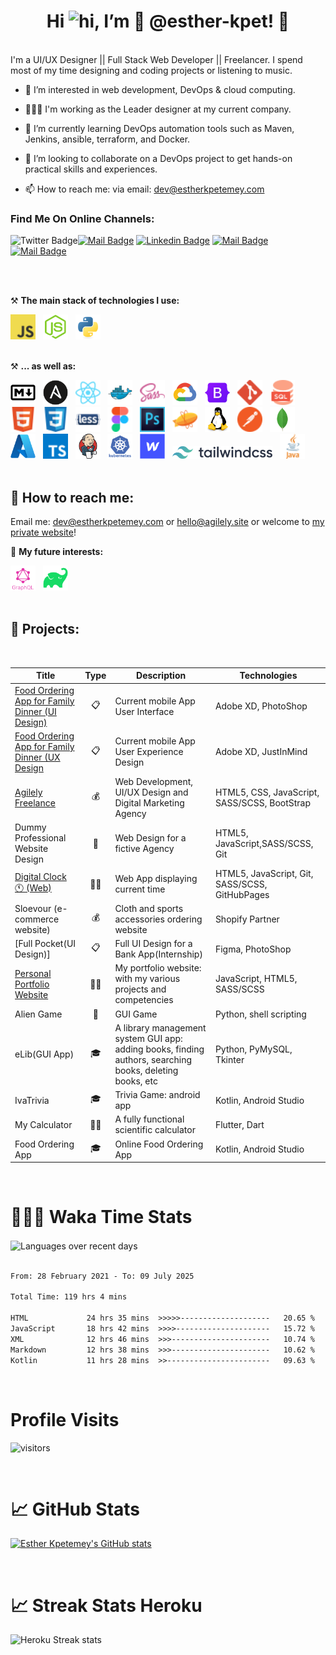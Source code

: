 ## <h1 align='center'> Hi <img src="https://user-images.githubusercontent.com/1303154/88677602-1635ba80-d120-11ea-84d8-d263ba5fc3c0.gif" width="28px" height="28px" alt="hi">, I’m 🌸 @esther-kpet! 🌸</h1>
<br />
I'm a UI/UX Designer || Full Stack Web Developer || Freelancer. I spend most of my time designing and coding projects or listening to music.  
<br>  

- 👀 I’m interested in web development, DevOps & cloud computing.  
  
-  👩🏻‍💻 I'm working as the Leader designer at my current company.
-  🌱 I’m currently learning DevOps automation tools such as Maven, Jenkins, ansible, terraform, and Docker.  
- 💞️ I’m looking to collaborate on a DevOps project to get hands-on practical skills and experiences.  
- 📫 How to reach me: via email: dev@estherkpetemey.com
  <br>  
  
### Find Me On Online Channels:
![Twitter Badge](https://img.shields.io/twitter/follow/es_kpet?style=social)[![Mail Badge](https://img.shields.io/badge/-es_kpet?style=flat&labelColor=e74c3c&logo=youtube&logoColor=white)](https://www.youtube.com/channel/UCHbnIppTZRyZEdS2K33uCMw) [![Linkedin Badge](https://img.shields.io/badge/-es_kpet?style=flat&labelColor=0e76a8&logo=linkedin&logoColor=white)](https://www.linkedin.com/in/esther-e-a-kpetemey/) [![Mail Badge](https://img.shields.io/badge/-@es_kpet?style=flat&labelColor=e84393&logo=instagram&logoColor=white)](https://instagram.com/esther_kpet) [![Mail Badge](https://img.shields.io/badge/-es_kpet?style=flat&labelColor=c0392b&logo=gmail&logoColor=white)](mailto:agilelytm@yahoo.com)


<!---
esther-kpet/esther-kpet is a ✨ special ✨ repository because its `README.md` (this file) appears on your GitHub profile.
You can click the Preview link to take a look at your changes.
--->

<br />
<br />

⚒ **The main stack of technologies I use:**
<div>
    <img src='img/icons/Javascript.svg' title='Javascript' alt='Javascript Programming Language Icon' width='40'>&nbsp;&nbsp;
    <img src='img/icons/nodejs-original.svg' title='NodeJs' alt='NodeJs' width='40'>&nbsp;&nbsp;
    <img src='img/icons/python-original.svg' title='Python' alt='Python Programming Language Icon' width='40'>&nbsp;&nbsp;
</div>
<br />

⚒ **... as well as:**
<div>
    <img src='img/icons/markdown-original.svg' title='Markdown' alt='Markdown' width='40'>&nbsp;&nbsp;
    <img src='img/icons/ansible-original.svg' title='Ansible' alt='Ansible' width='40'>&nbsp;&nbsp;
    <img src='img/icons/React.svg' title='React' alt='React' width='40'>&nbsp;&nbsp;
    <img src='img/icons/docker-original.svg' title='Docker' alt='Docker' width='40'>&nbsp;&nbsp;
    <img src='img/icons/SASS.svg' title='SASS / SCSS' alt='SASS / SCSS' width='40'>&nbsp;&nbsp;
    <img src='img/icons/googlecloud-original.svg' title='Google Cloud' alt='Google Cloud' width='40'>&nbsp;&nbsp;
    <img src='img/icons/bootstrap-original.svg' title='Bootstrap' alt='Bootstrap' width='40'>&nbsp;&nbsp;
    <img src='img/icons/Git.svg' title='Git' alt='Git' width='40'>&nbsp;&nbsp;
    <img src='img/icons/SQL.svg' title='SQL' alt='SQL' width='40'>&nbsp;&nbsp;
    <img src='img/icons/HTML.svg' title='HTML' alt='HTML' width='40'>&nbsp;&nbsp;
    <img src='img/icons/CSS.svg' title='CSS' alt='CSS' width='40'>&nbsp;&nbsp;
    <img src='img/icons/Less.svg' title='Less' alt='Less' width='40'>&nbsp;&nbsp;
    <img src='img/icons/Figma.svg' title='Figma' alt='Figma' width='40'>&nbsp;&nbsp;
    <img src='img/icons/Photoshop.svg' title='Photoshop' alt='Photoshop' width='40'>&nbsp;&nbsp;
    <img src='img/icons/Zeplin.svg' title='Zeplin' alt='Zeplin' width='40'>&nbsp;&nbsp;
    <img src='img/icons/linux-original.svg' title='Linux' alt='Linux' width='40'>&nbsp;&nbsp;
    <img src='img/icons/Postman.svg' title='Postman' alt='Postman' width='40'>&nbsp;&nbsp;
    <img src='img/icons/mongodb-original.svg' title='MongoDB' alt='MongoDB' width='40'>&nbsp;&nbsp;
    <img src='img/icons/azure-original.svg' title='Mircosoft Azure' alt='Microsoft Azure' width='40'>&nbsp;&nbsp;
    <img src='img/icons/Typescript.svg' title='Typescript' alt='Typescript' width='40'>&nbsp;&nbsp;
    <img src='img/icons/jenkins-original.svg' title='Jenkins' alt='Jenkins' width='40'>&nbsp;&nbsp;
    <img src='img/icons/kubernetes-plain-wordmark.svg' title='Kubernetes' alt='Kubernetes' width='40'>&nbsp;&nbsp;
    <img src='img/icons/webflow-original.svg' title='Webflow' alt='Webflow' width='40'>&nbsp;&nbsp;
    <img src='img/icons/Tailwindcss-wordmark-01.svg' title='TailWind CSS' alt='TailWind CSS' width='160'>&nbsp;&nbsp;
    <img src='img/icons/Java.svg' title='Java' alt='Java' width='40'>&nbsp;&nbsp;
</div>
<br />

## 🔎 How to reach me:
<p>Email me: <a href='mailto:dev@estherkpetemey.com'>dev@estherkpetemey.com</a> or <a href='mailto:hello@agilely.site'>hello@agilely.site</a> or welcome to <a href='https://portfolio.estherkpetemey.com' alt='Esther Kpetemey Personal Portfolio Website' target='_blank'>my private website</a>!</p>


🔬 **My future interests:**
<div>
    <img src='img/icons/graphql-plain-wordmark.svg' title='GraphQL' alt='GraphQL' width='40'>&nbsp;&nbsp;
    <img src='img/icons/gradle-plain.svg' title='Java' alt='Java' width='40'>&nbsp;&nbsp;
</div>
<br />

## 🎯 Projects:
<br />

| Title        | Type        | Description          | Technologies  |
| ------------- | ------------- | ------------- | ----- |
| [Food Ordering App for Family Dinner (UI Design)](https://www.behance.net/agilely) | <div align='center' title='Persoanl Projec' >📋</div> | Current mobile App User Interface | Adobe XD, PhotoShop |
| [Food Ordering App for Family Dinner (UX Design](https://apps.apple.com/ru/app/docuforce/id1583931741) | <div align='center' title='Persoanl Project' >📋</div> | Current mobile App User Experience Design | Adobe XD, JustInMind |
| [Agilely Freelance](https://esther-kpet.github.io/agilely_freelance/index.html) | <div align='center' title='Private Agency Website'>💰</div> | Web Development, UI/UX Design and Digital Marketing Agency |  HTML5, CSS, JavaScript, SASS/SCSS, BootStrap |
| Dummy Professional Website Design | <div align='center' title='Portfolio' >🚀</div> | Web Design for a fictive Agency | HTML5, JavaScript,SASS/SCSS, Git |
| [Digital Clock 🕚 (Web)](https://esther-kpet.github.io/iva-clock.github.io/) | <div align='center' title='Portfolio' >👩‍💻</div> | Web App displaying current time | HTML5, JavaScript, Git, SASS/SCSS, GitHubPages |
| Sloevour (e-commerce website)| <div align='center' title='Commercial'>💰</div> | Cloth and sports accessories ordering website | Shopify Partner |
| [Full Pocket(UI Design)] | <div align='center' title='Internship'>📋</div> | Full UI Design for a Bank App(Internship) | Figma, PhotoShop |
| [Personal Portfolio Website](https://portfolio.estherkpetemey.com/) | <div align='center' title='Personal Website'>👩‍💻</div> | My portfolio website: with my various projects and competencies | JavaScript, HTML5, SASS/SCSS|
|Alien Game| <div align='center' title='Private'>🚀</div> | GUI Game | Python, shell scripting| <div align='center' title='Training'>🎓</div> | Library Management System  |
|eLib(GUI App)| <div align='center' title='College Minor Project'>🎓</div> | A library management system GUI app: adding books, finding authors, searching books, deleting books, etc | Python, PyMySQL, Tkinter | 
|IvaTrivia| <div align='center' title='Training'>🎓</div> | Trivia Game: android app | Kotlin, Android Studio|
|My Calculator| <div align='center' title='Personal Project'>👩‍💻</div> | A fully functional scientific calculator | Flutter, Dart|
|Food Ordering App| <div align='center' title='Major Project'>🎓</div> |Online Food Ordering App|Kotlin, Android Studio|
<br />

## <h1 align="left">👩🏽‍💻 Waka Time Stats</h1>
<div align='left'>
    <img src='https://github-readme-stats.vercel.app/api/wakatime?username=dev_esther&layout=compact' alt='Languages over recent days' align='center' />
</div>

<br />

<!--START_SECTION:waka-->

```txt
From: 28 February 2021 - To: 09 July 2025

Total Time: 119 hrs 4 mins

HTML             24 hrs 35 mins  >>>>>--------------------   20.65 %
JavaScript       18 hrs 42 mins  >>>>---------------------   15.72 %
XML              12 hrs 46 mins  >>>----------------------   10.74 %
Markdown         12 hrs 38 mins  >>>----------------------   10.62 %
Kotlin           11 hrs 28 mins  >>-----------------------   09.63 %
```

<!--END_SECTION:waka-->
<br />

## <h1 align="left">Profile Visits</h1>
![visitors](https://komarev.com/ghpvc/?username=esther-kpet&color=dc143c&style=flat-square)

<br/>

## <h1 align="left">📈 GitHub Stats </h1>
[![Esther Kpetemey's GitHub stats](https://github-readme-stats.vercel.app/api?username=esther-kpet&count_private=true&show_icons=true)](https://github.com/anuraghazra/github-readme-stats)



<br>

## <h1 align="left">📈 Streak Stats Heroku</h1>
<div >
    <img src='https://github-readme-streak-stats.herokuapp.com/?user=esther-kpet' alt='Heroku Streak stats' />
</div>


